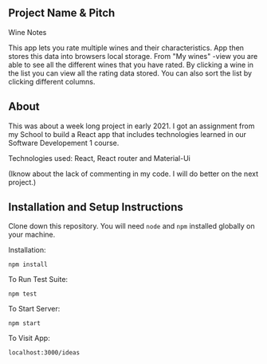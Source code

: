 ## Project Name & Pitch

Wine Notes

This app lets you rate multiple wines and their characteristics. App then stores this data into browsers local storage. From "My wines" -view you are able to see all the different wines that you have rated. By clicking a wine in the list you can view all the rating data stored. You can also sort the list by clicking different columns.

## About

This was about a week long project in early 2021. I got an assignment from my School to build a React app that includes technologies learned in our Software Developement 1 course.

Technologies used: React, React router and Material-Ui

(Iknow about the lack of commenting in my code. I will do better on the next project.)

## Installation and Setup Instructions

Clone down this repository. You will need `node` and `npm` installed globally on your machine.  

Installation:

`npm install`  

To Run Test Suite:  

`npm test`  

To Start Server:

`npm start`  

To Visit App:

`localhost:3000/ideas`  